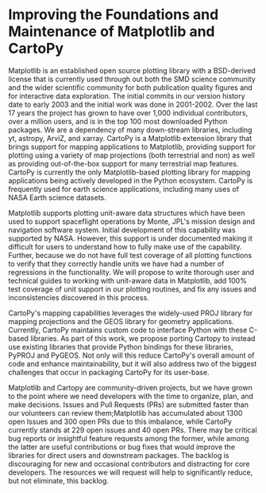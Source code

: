 # Improving the Foundations and Maintenance of Matplotlib and CartoPy

Matplotlib is an established open source plotting library with a
BSD-derived license that is currently used through out both the SMD
science community and the wider scientific community for both
publication quality figures and for interactive data exploration.  The
initial commits in our version history date to early 2003 and the
initial work was done in 2001-2002. Over the last 17 years the project
has grown to have over 1,000 individual contributors, over a million
users, and is in the top 100 most downloaded Python packages. We are a
dependency of many down-stream libraries, including yt, astropy,
ArviZ, and xarray. CartoPy is a Matplotlib extension library that
brings support for mapping applications to Matplotlib, providing
support for plotting using a variety of map projections (both
terrestrial and non) as well as providing out-of-the-box support for
many terrestrial map features. CartoPy is currently the only
Matplotlib-based plotting library for mapping applications being
actively developed in the Python ecosystem. CartoPy is frequently used
for earth science applications, including many uses of NASA Earth
science datasets.

Matplotlib supports plotting unit-aware data structures which have
been used to support spaceflight operations by Monte, JPL's mission
design and navigation software system. Initial development of this
capability was supported by NASA. However, this support is under
documented making it difficult for users to understand how to fully
make use of the capability. Further, because we do not have full test
coverage of all plotting functions to verify that they correctly
handle units we have had a number of regressions in the
functionality. We will propose to write thorough user and technical
guides to working with unit-aware data in Matplotlib, add 100% test
coverage of unit support in our plotting routines, and fix any issues
and inconsistencies discovered in this process.

CartoPy's mapping capabilities leverages the widely-used PROJ library
for mapping projections and the GEOS library for geometry
applications. Currently, CartoPy maintains custom code to interface
Python with these C-based libraries. As part of this work, we propose
porting Cartopy to instead use existing libraries that provide Python
bindings for these libraries, PyPROJ and PyGEOS. Not only will this
reduce CartoPy's overall amount of code and enhance maintainability,
but it will also address two of the biggest challenges that occur in
packaging CartoPy for its user-base.

Matplotlib and Cartopy are community-driven projects, but we have
grown to the point where we need developers with the time to organize,
plan, and make decisions. Issues and Pull Requests (PRs) are submitted
faster than our volunteers can review them;Matplotlib has accumulated
about 1300 open Issues and 300 open PRs due to this imbalance, while
CartoPy currently stands at 229 open issues and 40 open PRs. There may
be critical bug reports or insightful feature requests among the
former, while among the latter are useful contributions or bug fixes
that would improve the libraries for direct users and downstream
packages. The backlog is discouraging for new and occasional
contributors and distracting for core developers. The resources we
will request will help to significantly reduce, but not eliminate,
this backlog.
